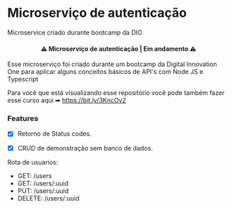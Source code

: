 # Microserviço de autenticação
Microservice criado durante bootcamp da DIO

<h4 align="center"> 
	⚠  Microserviço de autenticação | Em andamento ⚠
</h4>

Esse microserviço foi criado durante um bootcamp da Digital Innovation One para aplicar alguns conceitos básicos de API's com Node JS e Typescript

Para você que está visualizando esse repositório você pode também fazer esse curso aqui ➡ https://bit.ly/3KncOv2


### Features

- [x] Retorno de Status codes.
- [x] CRUD de demonstração sem banco de dados.


<p>Rota de usuarios:</p>
<ul>
  <li>GET: /users</li>
  <li>GET: /users/:uuid</li>
  <li>PUT: /users/:uuid</li>
  <li>DELETE: /users/:uuid</li>
</ul>
